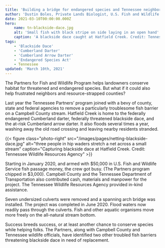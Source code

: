 ```yaml
---
title: 'Building a bridge for endangered species and Tennessee neighbors'
author: 'Dustin Boles, Private Lands Biologist, U.S. Fish and Wildlife Service'
date: 2021-03-10T00:00:00.000Z
hero:
    name: tn-blackside-dace.jpg
    alt: 'Small fish with black stripe on side laying in an open hand'
    caption: 'A blackside dace caught at Hatfield Creek. Credit: Tennessee Wildlife Resources Agency'
tags:
    - 'Blackside Dace'  
    - 'Cumberland Darter'
    - 'Cumberland Arrow Darter'
    - 'Endangered Species Act'
    - Tennessee
updated: 'March 10th, 2021'
---
```


The Partners for Fish and Wildlife Program helps landowners conserve habitat for threatened and endangered species. But what if it could also help frustrated neighbors and resource-strapped counties?

Last year the Tennessee Partners’ program joined with a bevy of county, state and federal agencies to remove a particularly troublesome fish barrier on a Campbell County stream. Hatfield Creek is home to the federally endangered Cumberland darter, federally threatened blackside dace, and the at-risk Cumberland arrow darter. It also floods several times a year, washing away the old road crossing and leaving nearby residents stranded.

{{< figure class="photo-right" src="/images/pages/netting-blackside-dace.jpg" alt="three people in hip waders stretch a net across a small stream" caption="Capturing blackside dace at Hatfield Creek. Credit: Tennessee Wildlife Resources Agency" >}}

Starting in January 2020, and armed with $50,000 in U.S. Fish and Wildlife Service fish passage money, the crew got busy. (The Partners program chipped in $3,000). Campbell County and the Tennessee Department of Transportation also contributed cash, materials and manpower for the project. The Tennessee Wildlife Resources Agency provided in-kind assistance.

Seven undersized culverts were removed and a spanning arch bridge was installed. The project was completed in June 2020. Flood waters now readily pass through the culverts. Fish and other aquatic organisms move more freely on the all-natural stream bottom. 

Success breeds success, or at least another chance to conserve species while helping folks. The Partners, along with Campbell County and Tennessee wildlife officials, have identified two other troubled fish barriers threatening blackside dace in need of replacement. 
